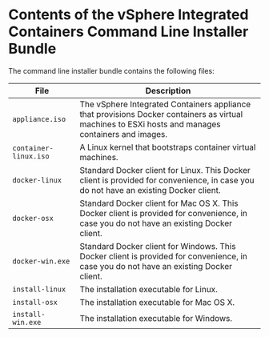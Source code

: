 # Contents of the vSphere Integrated Containers Command Line Installer Bundle

The command line installer bundle contains the following files:

| **File** | **Description** |
| --- | --- |
|```appliance.iso``` | The vSphere Integrated Containers appliance  that provisions Docker containers as virtual machines to ESXi hosts and manages containers and images.|
|```container-linux.iso``` | A Linux kernel that bootstraps container virtual machines.|
|```docker-linux``` | Standard Docker client for Linux. This Docker client is provided for convenience, in case you do not have an existing Docker client.|
|```docker-osx``` | Standard Docker client for Mac OS X.  This Docker client is provided for convenience, in case you do not have an existing Docker client.|
|```docker-win.exe``` | Standard Docker client for Windows.  This Docker client is provided for convenience, in case you do not have an existing Docker client.|
|```install-linux``` | The installation executable for Linux.|
|```install-osx``` | The installation executable for Mac OS X.|
|```install-win.exe``` | The installation executable for Windows.| 

